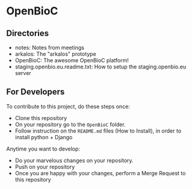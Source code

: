 # OpenBioC

## Directories
* notes: Notes from meetings 
* arkalos: The "arkalos" prototype
* OpenBioC: The awesome OpenBioC platform!
* staging.openbio.eu.readme.txt: How to setup the staging.openbio.eu server

## For Developers
To contribute to this project, do these steps once:
* Clone this repository
* On your repository go to the ```OpenBioC``` folder.
* Follow instruction on the ```README.md``` files (How to Install), in order to install python + Django 


Anytime you want to develop:
* Do your marvelous changes on your repository.
* Push on your repository
* Once you are happy with your changes, perform a Merge Request to this repository



